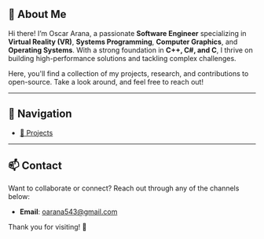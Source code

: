 ## 🚀 About Me
Hi there! I’m Oscar Arana, a passionate **Software Engineer** specializing in **Virtual Reality (VR)**, **Systems Programming**, **Computer Graphics**, and **Operating Systems**. With a strong foundation in **C++, C#, and C**, I thrive on building high-performance solutions and tackling complex challenges. 

Here, you'll find a collection of my projects, research, and contributions to open-source. Take a look around, and feel free to reach out!

---

## 🔗 Navigation
- [📂 Projects](projects)


---

## 📫 Contact
Want to collaborate or connect? Reach out through any of the channels below:
- **Email**: [oarana543@gmail.com](mailto:oarana543@gmail.com)  


Thank you for visiting! 🌟
